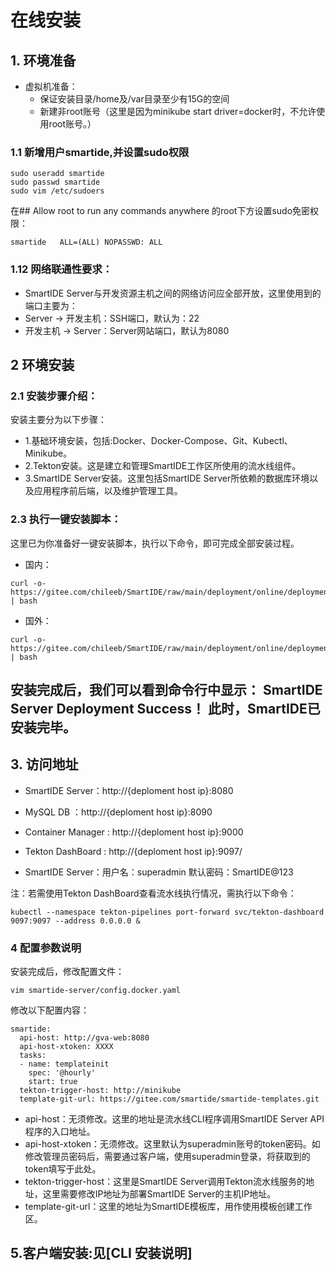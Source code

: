 # 在线安装
## 1. 环境准备
- 虚拟机准备：
    - 保证安装目录/home及/var目录至少有15G的空间
    - 新建非root账号（这里是因为minikube start driver=docker时，不允许使用root账号。）
### 1.1 新增用户smartide,并设置sudo权限
```
sudo useradd smartide
sudo passwd smartide
sudo vim /etc/sudoers
```
在## Allow root to run any commands anywhere 的root下方设置sudo免密权限：
```
smartide   ALL=(ALL) NOPASSWD: ALL
```
### 1.12 网络联通性要求：
- SmartIDE Server与开发资源主机之间的网络访问应全部开放，这里使用到的端口主要为：
- Server -> 开发主机：SSH端口，默认为：22
- 开发主机 -> Server：Server网站端口，默认为8080
## 2 环境安装
### 2.1 安装步骤介绍：
安装主要分为以下步骤：
- 1.基础环境安装，包括:Docker、Docker-Compose、Git、Kubectl、Minikube。
- 2.Tekton安装。这是建立和管理SmartIDE工作区所使用的流水线组件。
- 3.SmartIDE Server安装。这里包括SmartIDE Server所依赖的数据库环境以及应用程序前后端，以及维护管理工具。
### 2.3 执行一键安装脚本：
这里已为你准备好一键安装脚本，执行以下命令，即可完成全部安装过程。
- 国内：
```language=bash
curl -o- https://gitee.com/chileeb/SmartIDE/raw/main/deployment/online/deployment_cn.sh | bash
```
- 国外：
```language=bash
curl -o- https://gitee.com/chileeb/SmartIDE/raw/main/deployment/online/deployment.sh | bash
```
安装完成后，我们可以看到命令行中显示：
SmartIDE Server Deployment Success！
此时，SmartIDE已安装完毕。
- 
## 3. 访问地址
- SmartIDE Server：http://{deploment host ip}:8080
- MySQL DB ：http://{deploment host ip}:8090
- Container Manager : http://{deploment host ip}:9000
- Tekton DashBoard : http://{deploment host ip}:9097/

- SmartIDE Server：用户名：superadmin 默认密码：SmartIDE@123

注：若需使用Tekton DashBoard查看流水线执行情况，需执行以下命令：
```
kubectl --namespace tekton-pipelines port-forward svc/tekton-dashboard 9097:9097 --address 0.0.0.0 &
```
### 4 配置参数说明
安装完成后，修改配置文件：
```
vim smartide-server/config.docker.yaml
```
修改以下配置内容：
```
smartide:
  api-host: http://gva-web:8080
  api-host-xtoken: XXXX
  tasks:
  - name: templateinit
    spec: '@hourly'
    start: true
  tekton-trigger-host: http://minikube
  template-git-url: https://gitee.com/smartide/smartide-templates.git
```
- api-host：无须修改。这里的地址是流水线CLI程序调用SmartIDE Server API程序的入口地址。
- api-host-xtoken：无须修改。这里默认为superadmin账号的token密码。如修改管理员密码后，需要通过客户端，使用superadmin登录，将获取到的token填写于此处。
- tekton-trigger-host：这里是SmartIDE Server调用Tekton流水线服务的地址，这里需要修改IP地址为部署SmartIDE Server的主机IP地址。
- template-git-url：这里的地址为SmartIDE模板库，用作使用模板创建工作区。

## 5.客户端安装:见[CLI 安装说明]
